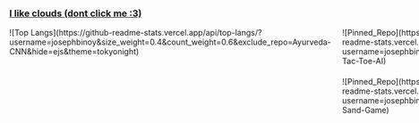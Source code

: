### [I like clouds (dont click me :3)](https://www.youtube.com/watch?v=dQw4w9WgXcQ)

<div style="display: flex; flex-direction: row; justify-content: space-between; align-items: flex-start;">
  <div style="flex: 1; margin-right: 20px;">
    ![Top Langs](https://github-readme-stats.vercel.app/api/top-langs/?username=josephbinoy&size_weight=0.4&count_weight=0.6&exclude_repo=Ayurveda-CNN&hide=ejs&theme=tokyonight)
  </div>
  <div style="flex: 1; display: flex; flex-direction: column;">
    <div style="margin-bottom: 20px;">
      ![Pinned_Repo](https://github-readme-stats.vercel.app/api/pin/?username=josephbinoy&repo=Tic-Tac-Toe-AI)
    </div>
    <div>
      ![Pinned_Repo](https://github-readme-stats.vercel.app/api/pin/?username=josephbinoy&repo=Falling-Sand-Game)
    </div>
  </div>
</div>
